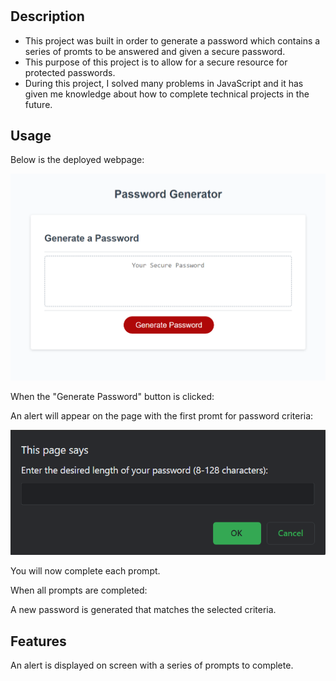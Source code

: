 # <Password-generator>

## Description

- This project was built in order to generate a password which contains a series of promts to be answered and given a secure password.
- This purpose of this project is to allow for a secure resource for protected passwords.
- During this project, I solved many problems in JavaScript and it has given me knowledge about how to complete technical projects in the future.

## Usage

Below is the deployed webpage:

![alt text](assets/images/deployed-screenshot.png)

When the "Generate Password" button is clicked:

An alert will appear on the page with the first promt for password criteria:

![alt text](assets/images/alert.png)

You will now complete each prompt.

When all prompts are completed:

A new password is generated that matches the selected criteria.

## Features

An alert is displayed on screen with a series of prompts to complete.

